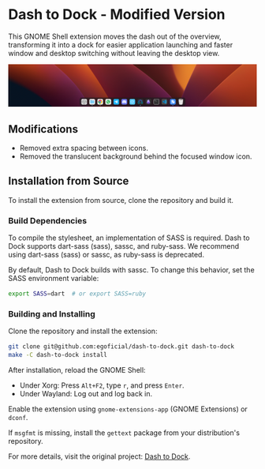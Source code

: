 # Dash to Dock - Modified Version

This GNOME Shell extension moves the dash out of the overview, transforming it into a dock for easier application launching and faster window and desktop switching without leaving the desktop view.

![Preview](https://raw.githubusercontent.com/egoficial/dash-to-dock/refs/heads/main/media/preview.png)

## Modifications
- Removed extra spacing between icons.
- Removed the translucent background behind the focused window icon.

## Installation from Source
To install the extension from source, clone the repository and build it.

### Build Dependencies
To compile the stylesheet, an implementation of SASS is required. Dash to Dock supports dart-sass (sass), sassc, and ruby-sass. We recommend using dart-sass (sass) or sassc, as ruby-sass is deprecated.

By default, Dash to Dock builds with sassc. To change this behavior, set the SASS environment variable:

```sh
export SASS=dart  # or export SASS=ruby
```

### Building and Installing
Clone the repository and install the extension:

```sh
git clone git@github.com:egoficial/dash-to-dock.git dash-to-dock
make -C dash-to-dock install
```

After installation, reload the GNOME Shell:
- Under Xorg: Press `Alt+F2`, type `r`, and press `Enter`.
- Under Wayland: Log out and log back in.

Enable the extension using `gnome-extensions-app` (GNOME Extensions) or `dconf`.

If `msgfmt` is missing, install the `gettext` package from your distribution's repository.

For more details, visit the original project: [Dash to Dock](https://micheleg.github.io/dash-to-dock/).
